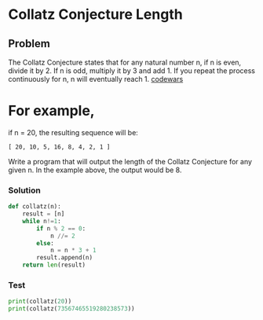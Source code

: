 # Collatz Conjecture Length
## Problem

The Collatz Conjecture states that for any natural number n, if n is even, divide it by 2. If n is odd, multiply it by 3 and add 1. If you repeat the process continuously for n, n will eventually reach 1.
[codewars](https://www.codewars.com/kata/54fb963d3fe32351f2000102)
# For example, 
if n = 20, the resulting sequence will be:
```
[ 20, 10, 5, 16, 8, 4, 2, 1 ]
```
Write a program that will output the length of the Collatz Conjecture for any given n.
In the example above, the output would be 8.

### Solution
```python
def collatz(n):
    result = [n]
    while n!=1:
        if n % 2 == 0:
            n //= 2
        else: 
            n = n * 3 + 1 
        result.append(n)
    return len(result)
```

### Test
```python
print(collatz(20))
print(collatz(73567465519280238573))
```